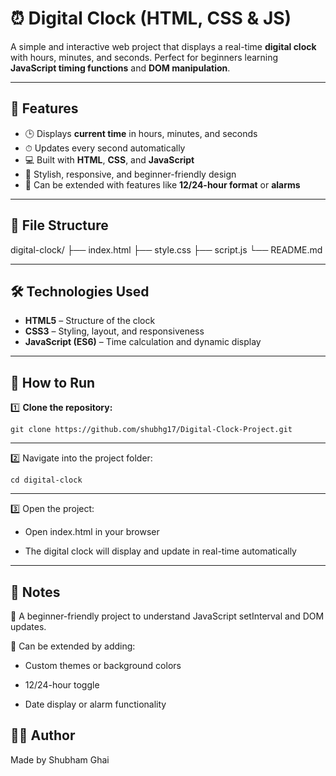 # ⏰ Digital Clock (HTML, CSS & JS)

A simple and interactive web project that displays a real-time **digital clock** with hours, minutes, and seconds. Perfect for beginners learning **JavaScript timing functions** and **DOM manipulation**.

---

## 🚀 Features

- 🕒 Displays **current time** in hours, minutes, and seconds  
- ⏱ Updates every second automatically  
- 💻 Built with **HTML**, **CSS**, and **JavaScript**  
- 🎨 Stylish, responsive, and beginner-friendly design  
- 🧩 Can be extended with features like **12/24-hour format** or **alarms**

---

## 📁 File Structure

digital-clock/
├── index.html
├── style.css
├── script.js
└── README.md

---
## 🛠 Technologies Used

- **HTML5** – Structure of the clock  
- **CSS3** – Styling, layout, and responsiveness  
- **JavaScript (ES6)** – Time calculation and dynamic display  

---

## 🔧 How to Run

1️⃣ **Clone the repository:**
```
git clone https://github.com/shubhg17/Digital-Clock-Project.git
```
---

2️⃣ Navigate into the project folder:
```
cd digital-clock
```
---

3️⃣ Open the project:

- Open index.html in your browser

- The digital clock will display and update in real-time automatically

---
## 📌 Notes

🧠 A beginner-friendly project to understand JavaScript setInterval and DOM updates.

🎨 Can be extended by adding:

- Custom themes or background colors

- 12/24-hour toggle

- Date display or alarm functionality

## 👨‍💻 Author

Made by Shubham Ghai
